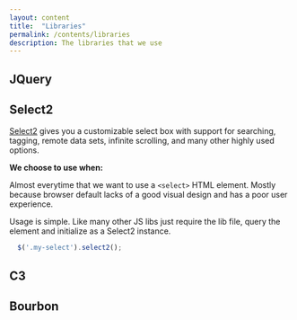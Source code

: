 ```yaml
---
layout: content
title:  "Libraries"
permalink: /contents/libraries
description: The libraries that we use
---
```


## JQuery

## Select2

[Select2](https://select2.github.io/) gives you a customizable select box with support for searching, tagging, remote data sets, infinite scrolling, and many other highly used options.

**We choose to use when:**

Almost everytime that we want to use a `<select>` HTML element. Mostly because browser default lacks of a good visual design and has a poor user experience.

Usage is simple. Like many other JS libs just require the lib file, query the element and initialize as a Select2 instance.

```javascript
  $('.my-select').select2();
```

## C3

## Bourbon
